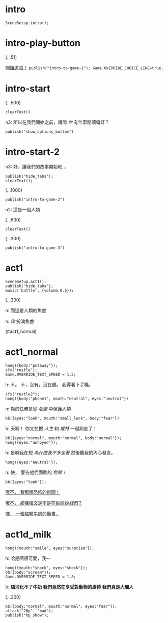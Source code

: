 # intro

`SceneSetup.intro();`

# intro-play-button

(...51)

[開始遊戲！](#intro-start) `publish("intro-to-game-1"); Game.OVERRIDE_CHOICE_LINE=true;`

# intro-start

(...500)

`clearText()`

n3: 所以在我們開始之前，請問 *你* 有什麼閱讀偏好？

`publish("show_options_bottom")`

# intro-start-2

n3: 好，讓我們的故事開始吧...

```
publish("hide_tabs");
clearText();
```

(...1000)

`publish("intro-to-game-2")`

n2: 這是一個人類

(...600)

`clearText()`

(...300)

`publish("intro-to-game-3")`

# act1

```
SceneSetup.act1();
publish("hide_tabs");
music('battle', {volume:0.5});
```

(...300)

n: 而這是人類的焦慮

n: _你_ 扮演焦慮

(#act1_normal)


# act1_normal

```
hong({body:"putaway"});
sfx("rustle");
Game.OVERRIDE_TEXT_SPEED = 1.5;
```

h: 不。 不，沒有，沒在聽。 我得看下手機。

```
sfx("rustle2");
hong({body:"phone1", mouth:"neutral", eyes:"neutral"})
```

n: 你的任務是從 *危險* 中保護人類

`bb({eyes:"look", mouth:"small_lock", body:"fear"})`

b: 天啊！ 你又在把 *人生* 和 *推特* 一起刷走了！

```
bb({eyes:"normal", mouth:"normal", body:"normal"});
hong({eyes:"annoyed"});
```

h: 是啊我在想 *為什麼我不多坐著* 然後聽我的內心發言。

`hong({eyes:"neutral"});`

n: 快， 警告他們面臨的 *危險！*

```
bb({eyes:"look"});
```

[哦不， 看那個恐怖的新聞！](#act1d_news)

[哦不， 那條推文是不是在偷偷說*我們*？](#act1d_subtweet)

[嘿， 一張貓喝牛奶的動畫。](#act1d_milk)

# act1d_milk

`hong({mouth:"smile", eyes:"surprise"});`

h: 哈是啊很可愛，我--

```
hong({mouth:"shock", eyes:"shock"});
bb({body:"scream"});
Game.OVERRIDE_TEXT_SPEED = 1.8;
```

b: **貓消化不了牛奶** **我們竟然在享受對動物的虐待** **我們真是大爛人**

(...200)

```
bb({body:"normal", mouth:"normal", eyes:"fear"});
attack("20p", "bad");
publish("hp_show");
```
